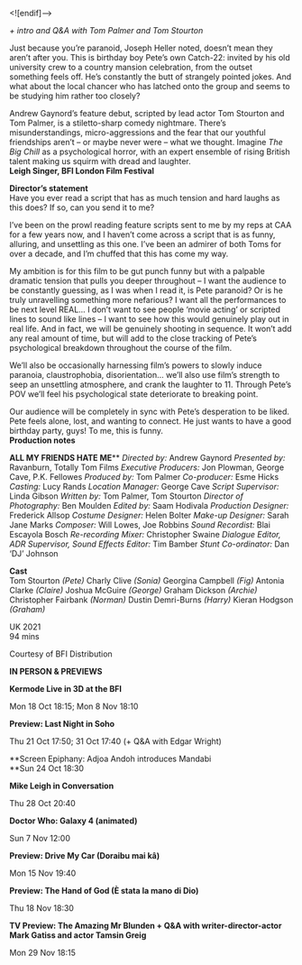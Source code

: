 <![endif]-->

_+ intro and Q&A with Tom Palmer and Tom Stourton_

Just because you’re paranoid, Joseph Heller noted, doesn’t mean they aren’t after you. This is birthday boy Pete’s own Catch-22: invited by his old university crew to a country mansion celebration, from the outset something feels off. He’s constantly the butt of strangely pointed jokes. And what about the local chancer who has latched onto the group and seems to be studying him rather too closely?

Andrew Gaynord’s feature debut, scripted by lead actor Tom Stourton and Tom Palmer, is a stiletto-sharp comedy nightmare. There’s misunderstandings, micro-aggressions and the fear that our youthful friendships aren’t – or maybe never were – what we thought. Imagine _The Big Chill_ as a psychological horror, with an expert ensemble of rising British talent making us squirm with dread and laughter.<br>
**Leigh Singer, BFI London Film Festival**<br>

**Director’s statement**<br>
Have you ever read a script that has as much tension and hard laughs as this does? If so, can you send it to me?

I’ve been on the prowl reading feature scripts sent to me by my reps at CAA for a few years now, and I haven’t come across a script that is as funny, alluring, and unsettling as this one. I’ve been an admirer of both Toms for over a decade, and I’m chuffed that this has come my way.

My ambition is for this film to be gut punch funny but with a palpable dramatic tension that pulls you deeper throughout – I want the audience to be constantly guessing, as I was when I read it, is Pete paranoid? Or is he truly unravelling something more nefarious? I want all the performances to be next level REAL… I don’t want to see people ‘movie acting’ or scripted lines to sound like lines – I want to see how this would genuinely play out in real life. And in fact, we will be genuinely shooting in sequence. It won’t add any real amount of time, but will add to the close tracking of Pete’s psychological breakdown throughout the course of the film.

We’ll also be occasionally harnessing film’s powers to slowly induce paranoia, claustrophobia, disorientation… we’ll also use film’s strength to seep an unsettling atmosphere, and crank the laughter to 11. Through Pete’s POV we’ll feel his psychological state deteriorate to breaking point.

Our audience will be completely in sync with Pete’s desperation to be liked. Pete feels alone, lost, and wanting to connect. He just wants to have a good birthday party, guys! To me, this is funny.<br>
**Production notes**<br>


**ALL MY FRIENDS HATE ME****
_Directed by:_ Andrew Gaynord
_Presented by:_ Ravanburn, Totally Tom Films
_Executive Producers:_ Jon Plowman, George Cave, P.K. Fellowes
_Produced by:_ Tom Palmer
_Co-producer:_ Esme Hicks
_Casting:_ Lucy Rands
_Location Manager:_ George Cave
_Script Supervisor:_ Linda Gibson
_Written by:_ Tom Palmer, Tom Stourton
_Director of Photography:_ Ben Moulden
_Edited by:_ Saam Hodivala
_Production Designer:_ Frederick Allsop
_Costume Designer:_ Helen Bolter
_Make-up Designer:_ Sarah Jane Marks
_Composer:_ Will Lowes, Joe Robbins
_Sound Recordist:_ Blai Escayola Bosch
_Re-recording Mixer:_ Christopher Swaine
_Dialogue Editor, ADR Supervisor, Sound Effects Editor:_ Tim Bamber
_Stunt Co-ordinator:_ Dan ‘DJ’ Johnson<br>

**Cast**<br>
Tom Stourton _(Pete)_
Charly Clive _(Sonia)_
Georgina Campbell _(Fig)_
Antonia Clarke _(Claire)_
Joshua McGuire _(George)_
Graham Dickson _(Archie)_
Christopher Fairbank _(Norman)_
Dustin Demri-Burns _(Harry)_
Kieran Hodgson _(Graham)_<br>

UK 2021<br>
94 mins<br>

Courtesy of BFI Distribution<br>

**IN PERSON & PREVIEWS**

**Kermode Live in 3D at the BFI**

Mon 18 Oct 18:15; Mon 8 Nov 18:10

**Preview: Last Night in Soho**

Thu 21 Oct 17:50; 31 Oct 17:40 (+ Q&A with Edgar Wright)

**Screen Epiphany: Adjoa Andoh introduces Mandabi  
**Sun 24 Oct 18:30

**Mike Leigh in Conversation**

Thu 28 Oct 20:40

**Doctor Who: Galaxy 4 (animated)**

Sun 7 Nov 12:00

**Preview: Drive My Car (Doraibu mai kâ)**

Mon 15 Nov 19:40

**Preview: The Hand of God (È stata la mano di Dio)**

Thu 18 Nov 18:30

**TV Preview: The Amazing Mr Blunden + Q&A with writer-director-actor Mark Gatiss and actor Tamsin Greig**

Mon 29 Nov 18:15
<!--stackedit_data:
eyJoaXN0b3J5IjpbNjY3Nzk3Nzg1LDQ2MzAyMjM0Ml19
-->